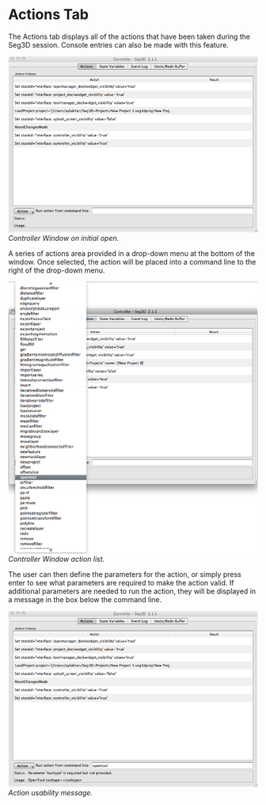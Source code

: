 # Actions Tab

The Actions tab displays all of the actions that have been taken during the Seg3D session. Console entries can also be made with this feature.

![OnStartup](../../../Seg3DBasicFunctionality_figures/Controller_OnStartup.png)
*Controller Window on initial open.*

A series of actions area provided in a drop-down menu at the bottom of the window. Once selected, the action will be placed into a command line to the right of the drop-down menu.

![ControllerActionList](../../../Seg3DBasicFunctionality_figures/Controller_ActionList.png)
*Controller Window action list.*

The user can then define the parameters for the action, or simply press enter to see what parameters are required to make the action valid. If additional parameters are needed to run the action, they will be displayed in a message in the box below the command line.

![UsabilityMsg](../../../Seg3DBasicFunctionality_figures/Controller_UsabilityMsg.png)
*Action usability message.*
